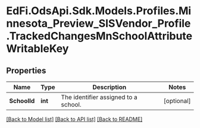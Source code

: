 # EdFi.OdsApi.Sdk.Models.Profiles.Minnesota_Preview_SISVendor_Profile.TrackedChangesMnSchoolAttributeWritableKey

## Properties

Name | Type | Description | Notes
------------ | ------------- | ------------- | -------------
**SchoolId** | **int** | The identifier assigned to a school. | [optional] 

[[Back to Model list]](../README.md#documentation-for-models) [[Back to API list]](../README.md#documentation-for-api-endpoints) [[Back to README]](../README.md)

